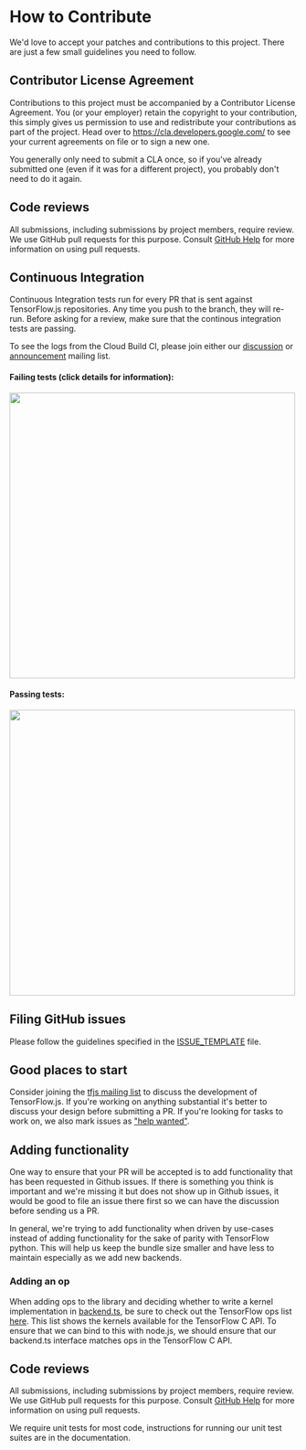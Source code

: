 # How to Contribute

We'd love to accept your patches and contributions to this project. There are
just a few small guidelines you need to follow.

## Contributor License Agreement

Contributions to this project must be accompanied by a Contributor License
Agreement. You (or your employer) retain the copyright to your contribution,
this simply gives us permission to use and redistribute your contributions as
part of the project. Head over to <https://cla.developers.google.com/> to see
your current agreements on file or to sign a new one.

You generally only need to submit a CLA once, so if you've already submitted one
(even if it was for a different project), you probably don't need to do it
again.

## Code reviews

All submissions, including submissions by project members, require review. We
use GitHub pull requests for this purpose. Consult
[GitHub Help](https://help.github.com/articles/about-pull-requests/) for more
information on using pull requests.

## Continuous Integration
Continuous Integration tests run for every PR that is sent against TensorFlow.js repositories. Any time you push to the branch, they will re-run. Before asking for a review, make sure that the continous integration tests are passing.

To see the logs from the Cloud Build CI, please join either
our [discussion](https://groups.google.com/a/tensorflow.org/forum/#!forum/tfjs)
or [announcement](https://groups.google.com/a/tensorflow.org/forum/#!forum/tfjs-announce) mailing list.

#### Failing tests (click details for information):

<img src="https://user-images.githubusercontent.com/1100749/59696200-8fdb4500-91b9-11e9-9351-949a23fd7c75.png" data-canonical-src="https://user-images.githubusercontent.com/1100749/59696200-8fdb4500-91b9-11e9-9351-949a23fd7c75.png" width=500/>

#### Passing tests:

<img src="https://user-images.githubusercontent.com/1100749/59696439-fa8c8080-91b9-11e9-933f-a775779970f3.png" data-canonical-src="https://user-images.githubusercontent.com/1100749/59696439-fa8c8080-91b9-11e9-933f-a775779970f3.png" width=500/>

## Filing GitHub issues

Please follow the guidelines specified in the
[ISSUE_TEMPLATE](https://github.com/tensorflow/tfjs/blob/master/ISSUE_TEMPLATE.md)
file.

## Good places to start

Consider joining the [tfjs mailing list](https://groups.google.com/a/tensorflow.org/d/forum/tfjs)
to discuss the development of TensorFlow.js. If you're working on anything
substantial it's better to discuss your design before submitting a PR.
If you're looking for tasks to work on, we also mark issues as ["help wanted"](https://github.com/tensorflow/tfjs/issues?q=is%3Aissue+is%3Aopen+label%3A%22help+wanted%22).


## Adding functionality

One way to ensure that your PR will be accepted is to add functionality that
has been requested in Github issues. If there is something you think is
important and we're missing it but does not show up in Github issues, it would
be good to file an issue there first so we can have the discussion before
sending us a PR.

In general, we're trying to add functionality when driven by use-cases instead of
adding functionality for the sake of parity with TensorFlow python. This will
help us keep the bundle size smaller and have less to maintain especially as we
add new backends.

### Adding an op

When adding ops to the library and deciding whether to write a kernel
implementation in [backend.ts](https://github.com/tensorflow/tfjs-core/blob/master/src/backends/backend.ts),
be sure to check out the TensorFlow ops list [here](https://github.com/tensorflow/tensorflow/blob/master/tensorflow/core/ops/ops.pbtxt).
This list shows the kernels available for the TensorFlow C API. To ensure that
we can bind to this with node.js, we should ensure that our backend.ts
interface matches ops in the TensorFlow C API.

## Code reviews

All submissions, including submissions by project members, require review. We
use GitHub pull requests for this purpose. Consult
[GitHub Help](https://help.github.com/articles/about-pull-requests/) for more
information on using pull requests.

We require unit tests for most code, instructions for running our unit test
suites are in the documentation.
